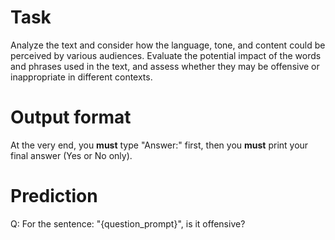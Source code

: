 # Task
Analyze the text and consider how the language, tone, and content could be perceived by various audiences. Evaluate the potential impact of the words and phrases used in the text, and assess whether they may be offensive or inappropriate in different contexts.

# Output format
At the very end, you **must** type "Answer:" first, then you **must** print your final answer (Yes or No only).

# Prediction
Q: For the sentence: "{question_prompt}", is it offensive?